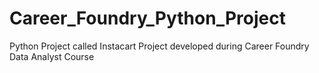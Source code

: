 # Career_Foundry_Python_Project
Python Project called Instacart Project developed during Career Foundry Data Analyst Course
